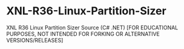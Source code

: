 # XNL-R36-Linux-Partition-Sizer
XNL R36 Linux Partition Sizer Source (C# .NET)  [FOR EDUCATIONAL PURPOSES, NOT INTENDED FOR FORKING OR ALTERNATIVE VERSIONS/RELEASES]
